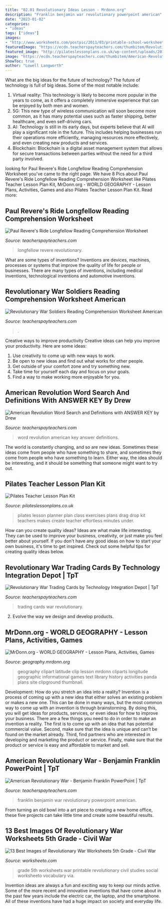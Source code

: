 ```yaml
---
title: "02.01 Revolutionary Ideas Lesson - Mrdonn.org"
description: "Franklin benjamin war revolutionary powerpoint american"
date: "2023-01-02"
categories:
- "ideas"
tags: ["ideas"]
images:
- "http://www.worksheeto.com/postpic/2011/03/printable-school-worksheets-5th-grade_232852.png"
featuredImage: "https://ecdn.teacherspayteachers.com/thumbitem/Revolutionary-War-Colonial-America-Trading-Cards-1559945135/original-330290-2.jpg"
featured_image: "http://pilateslessonplans.co.uk/wp-content/uploads/2014/03/Pilates-Lesson-Planner.jpg"
image: "https://ecdn.teacherspayteachers.com/thumbitem/American-Revolutionary-War-Benjamin-Franklin-PowerPoint-2073980-1537325951/original-2073980-1.jpg"
ShowToc: true
author: "Lowell Langworth"
---
```



What are the big ideas for the future of technology?
The future of technology is full of big ideas. Some of the most notable include:
1. Virtual reality: This technology is likely to become more popular in the years to come, as it offers a completely immersive experience that can be enjoyed by both men and women.
2. 5G: This new type of wireless communication will soon become more common, as it has many potential uses such as faster shipping, better healthcare, and even self-driving cars.
3. AI: Technology is still in its early days, but experts believe that AI will play a significant role in the future. This includes helping businesses run their operations more efficiently, managing resources more effectively, and even creating new products and services.
4. Blockchain: Blockchain is a digital asset management system that allows for secure transactions between parties without the need for a third party involved.

	

		
looking for Paul Revere&#039;s Ride Longfellow Reading Comprehension Worksheet you've came to the right page. We have 8 Pics about Paul Revere&#039;s Ride Longfellow Reading Comprehension Worksheet like Pilates Teacher Lesson Plan Kit, MrDonn.org - WORLD GEOGRAPHY - Lesson Plans, Activities, Games and also Pilates Teacher Lesson Plan Kit. Read more:
		
    
## Paul Revere&#039;s Ride Longfellow Reading Comprehension Worksheet

<img loading=lazy src="https://ecdn.teacherspayteachers.com/thumbitem/Paul-Revere-s-Ride-by-Longfellow-Reading-Comprehension-American-Revolution-4147250-1585577303/original-4147250-3.jpg" onerror="this.onerror=null;this.src='https://tse4.mm.bing.net/th?id=OIP.59yMFqJcDOJxKNbyXA2WTQAAAA&amp;pid=15.1';" alt="Paul Revere&#039;s Ride Longfellow Reading Comprehension Worksheet">

_Source: teacherspayteachers.com_

>longfellow revere revolutionary. 

	

What are some types of inventions?
Inventions are devices, machines, processes or systems that improve the quality of life for people or businesses. There are many types of inventions, including medical inventions, technological inventions and automotive inventions.

    
## Revolutionary War Soldiers Reading Comprehension Worksheet American

<img loading=lazy src="https://ecdn.teacherspayteachers.com/thumbitem/Revolutionary-War-Soldiers-Reading-Comprehension-Worksheet-American-Revolution-3421678-1626892321/original-3421678-3.jpg" onerror="this.onerror=null;this.src='https://tse1.mm.bing.net/th?id=OIP.GjyPUEi28085K-Kqoae7VgAAAA&amp;pid=15.1';" alt="Revolutionary War Soldiers Reading Comprehension Worksheet American">

_Source: teacherspayteachers.com_

>. 

	

Creative ways to improve productivity
Creative ideas can help you improve your productivity. Here are some ideas: 
1. Use creativity to come up with new ways to work.
2. Be open to new ideas and find out what works for other people. 
3. Get outside of your comfort zone and try something new. 
4. Take time for yourself each day and focus on your goals. 
5. Find a way to make working more enjoyable for you.

    
## American Revolution Word Search And Definitions With ANSWER KEY By Drew

<img loading=lazy src="https://ecdn.teacherspayteachers.com/thumbitem/American-Revolution-Word-Search-and-Definitions-with-ANSWER-KEY-2421962-1460171433/original-2421962-1.jpg" onerror="this.onerror=null;this.src='https://tse4.mm.bing.net/th?id=OIP.DvXa_x2NlJ9zdhAOvaIdBwAAAA&amp;pid=15.1';" alt="American Revolution Word Search and Definitions with ANSWER KEY by Drew">

_Source: teacherspayteachers.com_

>word revolution american key answer definitions. 

	

The world is constantly changing, and so are new ideas. Sometimes these ideas come from people who have something to share, and sometimes they come from people who have something to learn. Either way, the idea should be interesting, and it should be something that someone might want to try out.

    
## Pilates Teacher Lesson Plan Kit

<img loading=lazy src="http://pilateslessonplans.co.uk/wp-content/uploads/2014/03/Pilates-Lesson-Planner.jpg" onerror="this.onerror=null;this.src='https://tse2.mm.bing.net/th?id=OIP.UjocQU5NP4hqwFUSUAYpxAHaEI&amp;pid=15.1';" alt="Pilates Teacher Lesson Plan Kit">

_Source: pilateslessonplans.co.uk_

>pilates lesson planner plan class exercises plans drag drop kit teachers makes create teacher effortless minutes under. 

	

How can you create quality ideas?
Ideas are what make life interesting. They can be used to improve your business, creativity, or just make you feel better about yourself. If you don't have any good ideas on how to start your own business, it's time to get inspired. Check out some helpful tips for creating quality ideas below.

    
## Revolutionary War Trading Cards By Technology Integration Depot | TpT

<img loading=lazy src="https://ecdn.teacherspayteachers.com/thumbitem/Revolutionary-War-Colonial-America-Trading-Cards-1559945135/original-330290-2.jpg" onerror="this.onerror=null;this.src='https://tse4.mm.bing.net/th?id=OIP.504nQH_hom3fcT0k6390-wAAAA&amp;pid=15.1';" alt="Revolutionary War Trading Cards by Technology Integration Depot | TpT">

_Source: teacherspayteachers.com_

>trading cards war revolutionary. 

	

2. Evolve the way we design and develop products.

    
## MrDonn.org - WORLD GEOGRAPHY - Lesson Plans, Activities, Games

<img loading=lazy src="http://geography.mrdonn.org/banner_globes.gif" onerror="this.onerror=null;this.src='https://tse1.mm.bing.net/th?id=OIP.CeWxxXwkkaZM12qbCWWhGgHaDg&amp;pid=15.1';" alt="MrDonn.org - WORLD GEOGRAPHY - Lesson Plans, Activities, Games">

_Source: geography.mrdonn.org_

>geography clipart latitude clip lesson mrdonn cliparts longitude geographic informational games text library history activities panda plans site clipground thumbnail. 

	

Development: How do you stretch an idea into a reality?
Invention is a process of coming up with a new idea that either solves an existing problem or makes a new one. This can be done in many ways, but the most common way to come up with an invention is through brainstorming. By doing this, you will get ideas for products, services, or even ideas for how to improve your business.
There are a few things you need to do in order to make an invention a reality. The first is to come up with an idea that has potential commercial value. Second, make sure that the idea is unique and can’t be found on the market already. Third, find partners who are interested in developing and marketing the product or service. Finally, make sure that the product or service is easy and affordable to market and sell.

    
## American Revolutionary War - Benjamin Franklin PowerPoint | TpT

<img loading=lazy src="https://ecdn.teacherspayteachers.com/thumbitem/American-Revolutionary-War-Benjamin-Franklin-PowerPoint-2073980-1537325951/original-2073980-1.jpg" onerror="this.onerror=null;this.src='https://tse4.mm.bing.net/th?id=OIP.sWogvxDc2OYEdK8vmdZA1gAAAA&amp;pid=15.1';" alt="American Revolutionary War - Benjamin Franklin PowerPoint | TpT">

_Source: teacherspayteachers.com_

>franklin benjamin war revolutionary powerpoint american. 

	

From turning an old bowl into a art piece to creating a new home office, these five projects can take little time and create some beautiful results.

    
## 13 Best Images Of Revolutionary War Worksheets 5th Grade - Civil War

<img loading=lazy src="http://www.worksheeto.com/postpic/2011/03/printable-school-worksheets-5th-grade_232852.png" onerror="this.onerror=null;this.src='https://tse4.mm.bing.net/th?id=OIP.s7dkudfdsx3aNEhlsmoVuwHaJl&amp;pid=15.1';" alt="13 Best Images of Revolutionary War Worksheets 5th Grade - Civil War">

_Source: worksheeto.com_

>grade 5th worksheets war printable revolutionary civil studies social worksheeto vocabulary via. 

	

Invention ideas are always a fun and exciting way to keep our minds active. Some of the more recent and innovative inventions that have come about in the past few years include the electric car, the laptop, and the smartphone. All of these inventions have had a huge impact on society and everyday life.

